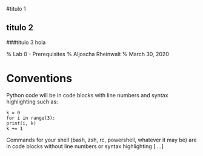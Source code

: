 
#titulo 1
## titulo 2
###titulo 3
hola

% Lab 0 - Prerequisites
% Aljoscha Rheinwalt
% March 30, 2020
# Conventions
Python code will be in code blocks with line numbers and syntax
highlighting such as:
``` {.python .numberLines}
k = 0
for i in range(3):
print(i, k)
k += 1
```
Commands for your shell (bash, zsh, rc, powershell, whatever it may
be) are in code blocks without line numbers or syntax highlighting
[ ...]
